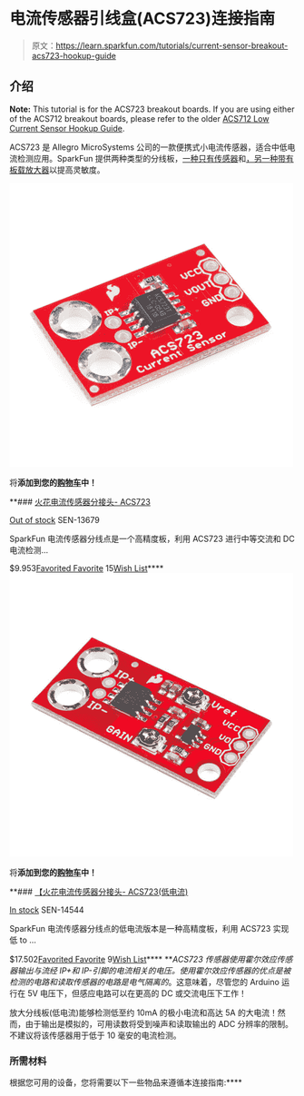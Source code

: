 # 电流传感器引线盒(ACS723)连接指南

> 原文：<https://learn.sparkfun.com/tutorials/current-sensor-breakout-acs723-hookup-guide>

## 介绍

**Note:** This tutorial is for the ACS723 breakout boards. If you are using either of the ACS712 breakout boards, please refer to the older [ACS712 Low Current Sensor Hookup Guide](https://learn.sparkfun.com/tutorials/acs712-low-current-sensor-hookup-guide).

ACS723 是 Allegro MicroSystems 公司的一款便携式小电流传感器，适合中低电流检测应用。SparkFun 提供两种类型的分线板，[一种只有传感器](https://www.sparkfun.com/products/13679)和[，另一种带有板载放大器](https://www.sparkfun.com/products/14544)以提高灵敏度。

[![SparkFun Current Sensor Breakout - ACS723](img/bc3f4e8578dea22f83325e4bc6605eab.png)](https://www.sparkfun.com/products/13679) 

将**添加到您的[购物车](https://www.sparkfun.com/cart)中！**

 **### [火花电流传感器分接头- ACS723](https://www.sparkfun.com/products/13679)

[Out of stock](https://learn.sparkfun.com/static/bubbles/ "out of stock") SEN-13679

SparkFun 电流传感器分线点是一个高精度板，利用 ACS723 进行中等交流和 DC 电流检测…

$9.953[Favorited Favorite](# "Add to favorites") 15[Wish List](# "Add to wish list")****[![SparkFun Current Sensor Breakout - ACS723 (Low Current)](img/0c7cabc236b9858ed14c3fd4d3398b91.png)](https://www.sparkfun.com/products/14544) 

将**添加到您的[购物车](https://www.sparkfun.com/cart)中！**

 **### [【火花电流传感器分接头- ACS723(低电流)](https://www.sparkfun.com/products/14544)

[In stock](https://learn.sparkfun.com/static/bubbles/ "in stock") SEN-14544

SparkFun 电流传感器分线点的低电流版本是一种高精度板，利用 ACS723 实现低 to …

$17.502[Favorited Favorite](# "Add to favorites") 9[Wish List](# "Add to wish list")**** ****ACS723 传感器使用霍尔效应传感器输出与流经 IP+和 IP-引脚的电流相关的电压。使用霍尔效应传感器的优点是被检测的电路和读取传感器的电路*是电气隔离的*。这意味着，尽管您的 Arduino 运行在 5V 电压下，但感应电路可以在更高的 DC 或交流电压下工作！

放大分线板(低电流)能够检测低至约 10mA 的极小电流和高达 5A 的大电流！然而，由于输出是模拟的，可用读数将受到噪声和读取输出的 ADC 分辨率的限制。不建议将该传感器用于低于 10 毫安的电流检测。

### 所需材料

根据您可用的设备，您将需要以下一些物品来遵循本连接指南:****